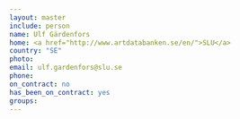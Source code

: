 ```yaml
---
layout: master
include: person
name: Ulf Gärdenfors
home: <a href="http://www.artdatabanken.se/en/">SLU</a>
country: "SE"
photo:
email: ulf.gardenfors@slu.se
phone:
on_contract: no
has_been_on_contract: yes
groups:
---
```

